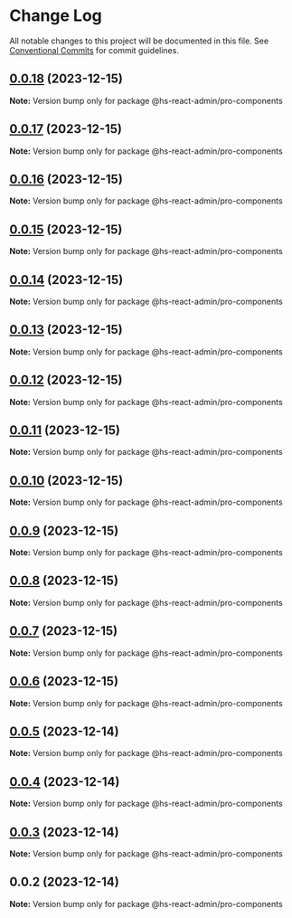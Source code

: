 # Change Log

All notable changes to this project will be documented in this file.
See [Conventional Commits](https://conventionalcommits.org) for commit guidelines.

## [0.0.18](https://git.aihuoshi.net/algo_analysis_plat/web/fd-react-admin-components/compare/@hs-react-admin/pro-components@0.0.17...@hs-react-admin/pro-components@0.0.18) (2023-12-15)

**Note:** Version bump only for package @hs-react-admin/pro-components





## [0.0.17](https://git.aihuoshi.net/algo_analysis_plat/web/fd-react-admin-components/compare/@hs-react-admin/pro-components@0.0.16...@hs-react-admin/pro-components@0.0.17) (2023-12-15)

**Note:** Version bump only for package @hs-react-admin/pro-components

## [0.0.16](https://git.aihuoshi.net/algo_analysis_plat/web/fd-react-admin-components/compare/@hs-react-admin/pro-components@0.0.15...@hs-react-admin/pro-components@0.0.16) (2023-12-15)

**Note:** Version bump only for package @hs-react-admin/pro-components

## [0.0.15](https://git.aihuoshi.net/algo_analysis_plat/web/fd-react-admin-components/compare/@hs-react-admin/pro-components@0.0.14...@hs-react-admin/pro-components@0.0.15) (2023-12-15)

**Note:** Version bump only for package @hs-react-admin/pro-components

## [0.0.14](https://git.aihuoshi.net/algo_analysis_plat/web/fd-react-admin-components/compare/@hs-react-admin/pro-components@0.0.13...@hs-react-admin/pro-components@0.0.14) (2023-12-15)

**Note:** Version bump only for package @hs-react-admin/pro-components

## [0.0.13](https://git.aihuoshi.net/algo_analysis_plat/web/fd-react-admin-components/compare/@hs-react-admin/pro-components@0.0.12...@hs-react-admin/pro-components@0.0.13) (2023-12-15)

**Note:** Version bump only for package @hs-react-admin/pro-components

## [0.0.12](https://git.aihuoshi.net/algo_analysis_plat/web/fd-react-admin-components/compare/@hs-react-admin/pro-components@0.0.11...@hs-react-admin/pro-components@0.0.12) (2023-12-15)

**Note:** Version bump only for package @hs-react-admin/pro-components

## [0.0.11](https://git.aihuoshi.net/algo_analysis_plat/web/fd-react-admin-components/compare/@hs-react-admin/pro-components@0.0.10...@hs-react-admin/pro-components@0.0.11) (2023-12-15)

**Note:** Version bump only for package @hs-react-admin/pro-components

## [0.0.10](https://git.aihuoshi.net/algo_analysis_plat/web/fd-react-admin-components/compare/@hs-react-admin/pro-components@0.0.9...@hs-react-admin/pro-components@0.0.10) (2023-12-15)

**Note:** Version bump only for package @hs-react-admin/pro-components

## [0.0.9](https://git.aihuoshi.net/algo_analysis_plat/web/fd-react-admin-components/compare/@hs-react-admin/pro-components@0.0.8...@hs-react-admin/pro-components@0.0.9) (2023-12-15)

**Note:** Version bump only for package @hs-react-admin/pro-components

## [0.0.8](https://git.aihuoshi.net/algo_analysis_plat/web/fd-react-admin-components/compare/@hs-react-admin/pro-components@0.0.7...@hs-react-admin/pro-components@0.0.8) (2023-12-15)

**Note:** Version bump only for package @hs-react-admin/pro-components

## [0.0.7](https://git.aihuoshi.net/algo_analysis_plat/web/fd-react-admin-components/compare/@hs-react-admin/pro-components@0.0.6...@hs-react-admin/pro-components@0.0.7) (2023-12-15)

**Note:** Version bump only for package @hs-react-admin/pro-components

## [0.0.6](https://git.aihuoshi.net/algo_analysis_plat/web/fd-react-admin-components/compare/@hs-react-admin/pro-components@0.0.5...@hs-react-admin/pro-components@0.0.6) (2023-12-15)

**Note:** Version bump only for package @hs-react-admin/pro-components

## [0.0.5](https://git.aihuoshi.net/algo_analysis_plat/web/fd-react-admin-components/compare/@hs-react-admin/pro-components@0.0.4...@hs-react-admin/pro-components@0.0.5) (2023-12-14)

**Note:** Version bump only for package @hs-react-admin/pro-components

## [0.0.4](https://git.aihuoshi.net/algo_analysis_plat/web/fd-react-admin-components/compare/@hs-react-admin/pro-components@0.0.3...@hs-react-admin/pro-components@0.0.4) (2023-12-14)

**Note:** Version bump only for package @hs-react-admin/pro-components

## [0.0.3](https://git.aihuoshi.net/algo_analysis_plat/web/fd-react-admin-components/compare/@hs-react-admin/pro-components@0.0.2...@hs-react-admin/pro-components@0.0.3) (2023-12-14)

**Note:** Version bump only for package @hs-react-admin/pro-components

## 0.0.2 (2023-12-14)

**Note:** Version bump only for package @hs-react-admin/pro-components
